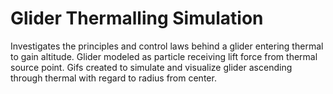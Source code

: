 # Glider Thermalling Simulation

Investigates the principles and control laws behind a glider entering thermal to gain altitude. Glider modeled as particle receiving lift force from thermal source point. Gifs created to simulate and visualize glider ascending through thermal with regard to radius from center. 
